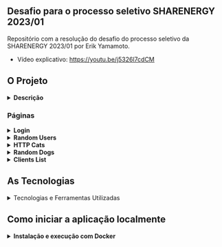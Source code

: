 ## Desafio para o processo seletivo SHARENERGY 2023/01

Repositório com a resolução do desafio do processo seletivo da SHARENERGY 2023/01 por Erik Yamamoto.
<br>

- Vídeo explicativo: https://youtu.be/j5326l7cdCM

## O Projeto
<details>
  <summary><strong>Descrição</strong></summary>
  O projeto consiste em uma aplicação web com diversas funcionalidades, as quais serão apresentadas na descrição de cada página. A aplicação foi desenvolvida com front-end, back-end e banco de dados, como mostra o esquema abaixo.

  <img src="imgs/resumo_app.jpg">

  O front-end faz requisições para APIs desenvolvidas exclusivamente para o projeto e também para APIs externas. O back-end utilizou a arquitetura MSC(Model Service Controller). E, por fim, o banco de dados foi criado com 2 coleções, uma para conferir usuário e senha, e outra para os clientes.
  Como complemento, foram feitos testes de integração para o back-end. Além disso, cabe destacar que a ideia para o front-end foi realizada com o desenvolvimento de um [rascunho no Figma](https://www.figma.com/file/7ZU6ZBxlAD5gpiLxkopvj7/Sharenergy?node-id=0%3A1&t=VpuZfkhsKWJxlET7-1)
</details>

### Páginas
<details>
  <summary><strong>Login</strong></summary>
  A tela de Login é a porta inicial da aplicação, caso o usuário não esteja logado, ele é direcionado automaticamente para essa tela. Ao clicar no botão de Login, é feita uma requisição para o backend que confere a se senha encriptografado no banco de dados está correta, caso sim, um token é gerado com o JWT.
  <img src="imgs/login_screen.gif">
  <br>
  Versão mobile:
  <br>
  <img src="imgs/login_screen_mobile-min.png" width="200">
  <br>
  O background da tela de Login é aleatório e pode mudar a cada acesso.
  <img src="imgs/login_screen_2-min.png">
  <img src="imgs/login_screen_3-min.png">
</details>
<details>
  <summary><strong>Random Users</strong></summary>

  Nessa página é feita uma requisição para uma [API externa de usuários aleatórios](https://randomuser.me/), é possível buscar por informações do usuário e procurar mais usuários ao navegar pelas páginas. Para que seja possível voltar para os mesmos usuários numa mesma navegação, o 'seed' da API é armazenado enquanto a página não é recarregada.

  <img src="imgs/users_screen.gif">
  <br>
  Versão mobile:
  <br>
  <img src="imgs/users_screen_mobile-min.png" width="200">
  <br>
</details>
<details>
  <summary><strong>HTTP Cats</strong></summary>

  Em HTTP Cats, é possível buscar por um código HTTP e, caso ele exista, a API externa [HTTP Cat](https://http.cat/) retorna uma imagem relacionada, caso não, retorna uma imagem representando o código 404.

  <img src="imgs/cats_screen.gif">
  <br>
  Versão mobile:
  <br>
  <img src="imgs/cats_screen_mobile-min.png" width="200">
  <br>
</details>
<details>
  <summary><strong>Random Dogs</strong></summary>

  Nessa página é feita uma requisição para uma [API externa de imagens de cachorros aleatórios](https://random.dog/), ao atualizar a página, um novo cachorro é retornado.

  <img src="imgs/dogs_screen.gif">
  <br>
  Versão mobile:
  <br>
  <img src="imgs/dogs_screen_mobile-min.png" width="200">
  <br>
</details>
<details>
  <summary><strong>Clients List</strong></summary>

  Na página 'Clients List', temos o frontend da lista de usuários cadastrada em nosso banco de dados mongoDB, ao iniciar a aplicação um usuário é adicionado automaticamente pelo seeder, é possível, editar e deletar usuários existente, assim como criar novos. Todas as operações do CRUD são feitas através de requisições para o o backend. OBS.: A autenticação JWT não permite criar, editar e deletar clientes com um token inválido (somente ler).

  <img src="imgs/clients_screen.gif">
  <br>
  Versão mobile:
  <br>
  <img src="imgs/clients_screen_mobile-min.png" width="200">
  <br>
</details>

## As Tecnologias
<details>
  <summary>Tecnologias e Ferramentas Utilizadas</summary>

### Frontend

  - React
  - TypeScript
  - Tailwind
  - Docker
  - Vite
  - ESLint
  - React Router
  - Figma

### Backend

  - NodeJS
  - Express
  - JavaScript
  - Mongoose
  - JWT
  - bcrypt
  - Docker
  - ESLint
  - Nodemon


### Testes Backend

  - Mocha
  - Chai
  - Sinon

### Banco de Dados

  - MongoDB
  - Docker

</details>

## Como iniciar a aplicação localmente

<details>
  <summary><strong>Instalação e execução com Docker</strong></summary>

  - Fazer o clone do repositório;
  - Verificar se há o docker-compose instalado localmente na versão 1.29 ou superior, caso não, [instalar](https://docs.docker.com/compose/install/);
  - Entrar na pasta raiz, onde está localizado o docker-compose.yml
  - Verificar se as portas 3000, 3001 e 3002 estão disponíveis, pois os contêineres irão se comunicar com elas;
  - Executar ``docker-compose up --build`` e aguardar os contêineres subirem;
  - Vá até o navegador de sua preferência e acesse ``http://localhost:3000/``;
  - Pronto! Não esqueça que para o acesso é necessário entrar com o login ``desafiosharenergy`` e senha ``sh@r3n3rgy``.

</details>
